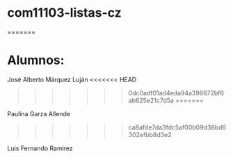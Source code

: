 # com11103-listas-cz 


=======

# Alumnos:
José Alberto Márquez Luján
<<<<<<< HEAD
>>>>>>> 0dc0adf01ad4eda94a396672bf6ab625e21c7d5a
=======

Paulina Garza Allende
>>>>>>> ca8afde7da3fdc5af00b09d38bd6302efbb8d3e2


Luis Fernando Ramirez

